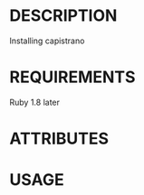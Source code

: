 DESCRIPTION
===========

Installing capistrano

REQUIREMENTS
===========

Ruby 1.8 later

ATTRIBUTES
===========

USAGE
===========


